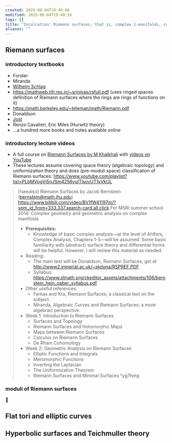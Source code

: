 ```yaml
---
created: 2025-08-04T19:40:08
modified: 2025-08-04T19:40:16
tags: []
title: "Inculcation: Riemann surfaces, that is, complex 1-manifolds, complex algebraic curves, round/flat/hyperbolic surfaces and so on"
aliases: ""
---
```


## Riemann surfaces


### introductory textbooks

- Forster
- Miranda
- [Wilhelm Schlag](https://gauss.math.yale.edu/~ws442/complex.pdf)
- https://mathweb.tifr.res.in/~srinivas/rsfull.pdf (uses ringed spaces definition of Riemann surfaces where the rings are rings of functions on it)
- https://math.berkeley.edu/~teleman/math/Riemann.pdf
- Donaldson
- [Jost](https://webhomes.maths.ed.ac.uk/~v1ranick/papers/jost.pdf)
- Renzo Cavalieri, Eric Miles (Hurwitz theory)
- ...a hundred more books and notes available online


### introductory lecture videos

- A full course on [Riemann Surfaces by M Khalkhali](https://www.math.uwo.ca/faculty/khalkhali/riemannsurfaces.html) with [videos on YouTube](https://www.youtube.com/playlist?list=PLFLLJhtIPhRaiJp0jJM648EC6A7swNDKL)
- These lectures assume covering space theory (algebraic topology) and uniformization theory and does (pre-moduli space) classification of Riemann surfaces: https://www.youtube.com/playlist?list=PLbMVogVj5nJSm4256vuITlsovUT1xVkUL


> [!seealso] Riemann Surfaces by Jacob Bernstein (bernstein@math.jhu.edu)
> https://www.bilibili.com/video/BV1fW41197nr/?spm_id_from=333.337.search-card.all.click
> For MSRI summer school 2014: Complex geometry and geometric analysis on complex manifolds
> - **Prerequisites:** 
> 	- Knowledge of basic complex analysis—at the level of Ahlfors, Complex Analysis, Chapters 1-5—will be assumed. Some basic familiarity with (abstract) surface theory and differential forms will be helpful. However, I will review this material as needed.
> - Reading: 
> 	- The main text will be Donaldson, Riemann Surfaces; get at http://www2.imperial.ac.uk/~skdona/RSPREF.PDF.
> 	- Syllabus: https://www.slmath.org/ckeditor_assets/attachments/106/bernstein_hein_naber_syllabus.pdf
> - Other useful references:
> 	- Farkas and Kra, Riemann Surfaces; a classical text on the subject.
> 	- Miranda, Algebraic Curves and Riemann Surfaces; a more algebraic perspective.
> - Week 1: Introduction to Riemann Surfaces
> 	- Surfaces and Topology
> 	- Riemann Surfaces and Holomorphic Maps
> 	- Maps between Riemann Surfaces
> 	- Calculus on Riemann Surfaces
> 	- De Rham Cohomology
> - Week 2: Geometric Analysis on Riemann Surfaces
> 	- Elliptic Functions and Integrals
> 	- Meromorphic Functions
> 	- Inverting the Laplacian
> 	- The Uniformization Theorem
> 	- Riemann Surfaces and Minimal Surfaces ^yg7hmg


### moduli of Riemann surfaces


🤔


## Flat tori and elliptic curves

## Hyperbolic surfaces and Teichmuller theory


